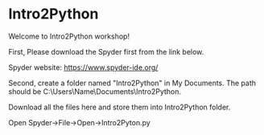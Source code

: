 # Intro2Python

Welcome to Intro2Python workshop! 

First, Please download the Spyder first from the link below.

Spyder website: https://www.spyder-ide.org/
 
Second, create a folder named "Intro2Python" in My Documents. The path should be C:\Users\Name\Documents\Intro2Python.

Download all the files here and store them into Intro2Python folder.

Open Spyder->File->Open->Intro2Pyton.py
